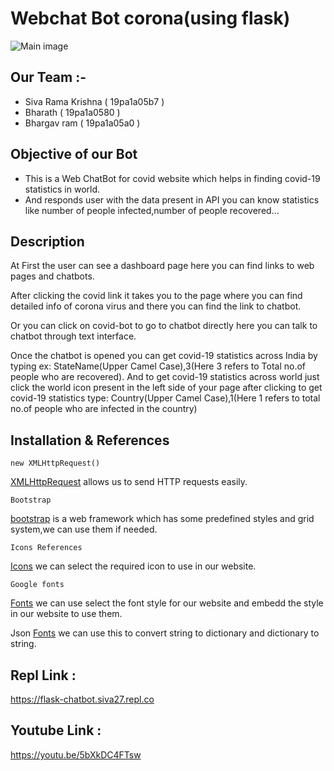 # Webchat Bot corona(using flask)
![Main image](https://th.bing.com/th/id/OIP.QycClca7xDILzMoFNDvZyAHaD4?w=331&h=180&c=7&o=5&dpr=1.25&pid=1.7)
## Our Team :-
 * Siva Rama Krishna ( 19pa1a05b7 )
 * Bharath ( 19pa1a0580 )
 * Bhargav ram ( 19pa1a05a0 )

## Objective of our Bot
 * This is a Web ChatBot for covid website which helps in finding covid-19 statistics in world.
 * And responds user with the data present in API you can know statistics like number of people infected,number of people recovered...

## Description 

At First the user can see a dashboard page here you can find links to web pages and chatbots. 

After clicking the covid link it takes you to the page where you can find detailed info of corona virus and there you can find the link to chatbot.

Or you can click on covid-bot to go to chatbot directly here you can talk to chatbot through text interface.
	
Once the chatbot is opened you can get covid-19 statistics across India by typing ex: StateName(Upper Camel Case),3(Here 3 refers to Total no.of people who are recovered).
And to get covid-19 statistics  across world just click the world icon present in the left side of your page after clicking to get covid-19 statistics type: Country(Upper Camel Case),1(Here 1 refers to total no.of people who are infected in the country)

## Installation & References
	
	new XMLHttpRequest()
[XMLHttpRequest](https://www.w3schools.com/xml/xml_http.asp) allows us to send HTTP requests easily.
		
	Bootstrap
[bootstrap](https://getbootstrap.com/) is a web framework which has some predefined styles and grid system,we can use them if needed.
		
	Icons References
[Icons](https://www.w3schools.com/icons/default.asp) we can select the required icon to use in our website.
		
	Google fonts
[Fonts](https://fonts.google.com/) we can use select the font style for our website and embedd the style in our website to use them.

 Json
[Fonts](https://fonts.google.com/) we can use this to convert string to dictionary and dictionary to string. 

## Repl Link :

https://flask-chatbot.siva27.repl.co


## Youtube Link :

https://youtu.be/5bXkDC4FTsw
